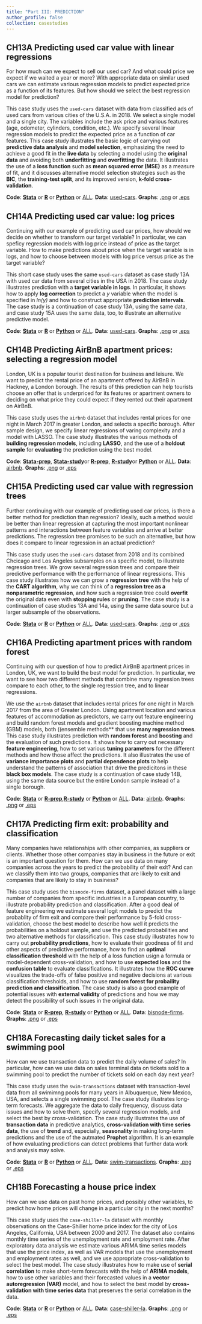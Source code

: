 ```yaml
---
title: "Part III: PREDICTION"
author_profile: false
collection: casestudies
---
```



## CH13A Predicting used car value with linear regressions  
For how much can we expect to sell our used car? And what could price we expect if we waited a year or more? With appropriate data on similar used cars we can estimate various regression models to predict expected price as a function of its features. But how should we select the best regression model for prediction?

This case study uses the `used-cars` dataset with data from classified ads of used cars from various cities of the U.S.A. in 2018. We select a single model and a single city. The variables include the ask price and various features (age, odometer, cylinders, condition, etc.). We specify several linear regression models to predict the expected price as a function of car features. This case study illustrates the basic logic of carrying out **predictive data analysis** and **model selection**, emphasizing the need to achieve a good fit in the **live data** by selecting a model using the **original data** and avoiding both **underfitting** and **overfitting** the data. It illustrates the use of a **loss function** such as **mean squared error (MSE)** as a measure of fit, and it discusses alternative model selection strategies such as the **BIC**, the **training-test split**, and its improved version, **k-fold cross-validation**. 

**Code**: [**Stata**](https://github.com/gabors-data-analysis/da_case_studies/blob/master/ch13-used-cars-reg/ch13-ued-cars.do) or [**R**](https://github.com/gabors-data-analysis/da_case_studies/blob/master/ch13-used-cars-reg/ch13-ued-cars.R) or [**Python**](link) or [ALL](https://github.com/gabors-data-analysis/da_case_studies/tree/master/ch13-used-cars-reg).
**Data**: [used-cars](/datasets/#used-cars).
**Graphs**: [.png](ch13A-png-zip) or [.eps](ch13A-eps-zip)  


## CH14A Predicting used car value: log prices  
Continuing with our example of predicting used car prices, how should we decide on whether to transform our target variable? In particular, we can speficy regression models with log price instead of price as the target variable. How to make predictions about price when the target variable is in logs, and how to choose between models with log price versus price as the target variable? 

This short case study uses the same `used-cars` dataset as case study 13A with used car data from several cities in the USA in 2018. The case study illustrates prediction with a **target variable in logs**. In particular, it shows how to apply **log correction** to predict a *y* variable when the model is specified in *ln(y)* and how to construct appropriate **prediction intervals**. The case study is a continuation of case study 13A, using the same data, and case study 15A uses the same data, too, to illustrate an alternative predictive model.

**Code**: [**Stata**](https://github.com/gabors-data-analysis/da_case_studies/blob/master/ch14-used-cars-log/ch14-used-cars-log.do) or [**R**](https://github.com/gabors-data-analysis/da_case_studies/blob/master/ch14-used-cars-log/ch14-used-cars-log.R) or [**Python**](link) or [ALL](https://github.com/gabors-data-analysis/da_case_studies/tree/master/ch14-used-cars-log).
**Data**: [used-cars](/datasets/#used-cars).
**Graphs**: [.png](ch14A-png-zip) or [.eps](ch14A-eps-zip)  


## CH14B Predicting AirBnB apartment prices: selecting a regression model
London, UK is a popular tourist destination for business and leisure. We want to predict the rental price of an apartment offered by AirBnB in Hackney, a London borough. The results of this prediction can help tourists choose an offer that is underpriced for its features or apartment owners to deciding on what price they could expect if they rented out their apartment on AirBnB.  

This case study uses the `airbnb` dataset that includes rental prices for one night in March 2017 in greater London, and selects a specific borough. After sample design, we specify linear regressions of varing complexity and a model with LASSO. The case study illustrates the various methods of **building regression models**, including **LASSO**, and the use of a **holdout sample** for **evaluating** the prediction using the best model. 

**Code**: [**Stata-prep**](https://github.com/gabors-data-analysis/da_case_studies/blob/master/ch14-airbnb-reg/ch14-airbnb-prepare.do), [**Stata-study**](https://github.com/gabors-data-analysis/da_case_studies/blob/master/ch14-airbnb-reg/ch14-airbnb-prediction.do)or [**R-prep**](https://github.com/gabors-data-analysis/da_case_studies/blob/master/ch14-airbnb-reg/Ch14-airbnb-prepare.R), [**R-study**](https://github.com/gabors-data-analysis/da_case_studies/blob/master/ch14-airbnb-reg/ch14-airbnb-prediction.R)or [**Python**](link) or [ALL](https://github.com/gabors-data-analysis/da_case_studies/tree/master/ch14-airbnb-reg).
**Data**: [airbnb](/datasets/#airbnb).
**Graphs**: [.png](ch14B-png-zip) or [.eps](ch14B-eps-zip)  


## CH15A Predicting used car value with regression trees
Further continuing with our example of predicting used car prices, is there a better method for prediction than regression? Ideally, such a method would be better than linear regression at capturing the most important nonlinear patterns and interactions between feature variables and arrive at better predictions. The regression tree promises to be such an alternative, but how does it compare to linear regression in an actual prediction?

This case study uses the `used-cars` dataset from 2018 and its combined Chcicago and Los Angeles subsamples on a specific model, to illustrate regression trees. We grow several regression trees and compare their predictive performance with the performance of linear regressions. This case study illustrates how we can grow a **regression tree** with the help of the **CART algorithm**, why we can think of a **regression tree as a nonparametric regression**, and how such a regression tree could **overfit** the original data even with **stopping rules** or **pruning**. The case study is a continuation of case studies 13A and 14a, using the same data source but a larger subsample of the observations.

**Code**: [**Stata**](link) or [**R**](https://github.com/gabors-data-analysis/da_case_studies/blob/master/ch15-used-cars-cart/ch15-used-cars-cart.R) or [**Python**](link) or [ALL](https://github.com/gabors-data-analysis/da_case_studies/tree/master/ch15-used-cars-cart).
**Data**: [used-cars](/datasets/#used-cars).
**Graphs**: [.png](ch15A-png-zip) or [.eps](ch15A-eps-zip)  


## CH16A Predicting apartment prices with random forest
Continuing with our question of how to predict AirBnB apartment prices in London, UK, we want to build the best model for prediction. In particular, we want to see how two different methods that combine many regression trees compare to each other, to the single regression tree, and to linear regressions.

We use the `airbnb` dataset that includes rental prices for one night in March 2017 from the area of Greater London. Using apartment location and various features of accommodation as predictors, we carry out feature engineering and build random forest models and gradient boosting machine method (GBM) models, both ((ensemble methods** that use **many regression trees**. This case study illustrates prediction with **random forest** and **boosting** and the evaluation of such predictions. It shows how to carry out necessary **feature engineering**, how to set various **tuning parameters** for the different methods and how those affect the predictions. It also illustrates the use of **variance importance plots** and **partial dependence plots** to help understand the patterns of association that drive the predicitons in these **black box models**. The case study is a continuation of case study 14B, using the same data source but the entire London sample instead of a single borough.

**Code**: [**Stata**](link) or [**R-prep**](https://github.com/gabors-data-analysis/da_case_studies/blob/master/ch16-airbnb-random-forest/Ch16-airbnb-prepare-london.R),[**R-study**](https://github.com/gabors-data-analysis/da_case_studies/blob/master/ch16-airbnb-random-forest/Ch16-airbnb-random-forest.R)  or [**Python**](link) or [ALL](https://github.com/gabors-data-analysis/da_case_studies/tree/master/ch16-airbnb-random-forest).
**Data**: [airbnb](/datasets#airbnb).
**Graphs**: [.png](ch16A-png-zip) or [.eps](ch16A-eps-zip)  


## CH17A Predicting firm exit: probability and classification
Many companies have relationships with other companies, as suppliers or clients. Whether those other companies stay in business in the future or exit is an important question for them. How can we use data on many companies across the years to predict the probability of their exit? And can we classify them into two groups, companies that are likely to exit and companies that are likely to stay in business? 

This case study uses the `bisnode-firms` dataset, a panel dataset with a large number of companies from specific industries in a European country, to illustrate probability prediction and classification. After a good deal of feature engineering we estimate several logit models to predict the probablity of firm exit and compare their performance by 5-fold cross-validation, choose the best model to describe how well it predicts the probabilities on a holdout sample, and use the predicted probabilities and two alternative methods for classification. This case study illustrates how to carry out **probability predictions**, how to evaluate their goodness of fit and other aspects of predictive performance, how to find an **optimal classification threshold** with the help of a loss function usign a formula or model-dependent cross-validation, and how to use **expected loss** and the **confusion table** to evaluate classifications. It illustrates how the **ROC curve** visualizes the trade-offs of false positive and negative decisions at various classification thresholds, and how to use **random forest for probaility prediction and classification**. The case study is also a good example of potential issues with **external validity** of predictions and how we may detect the possibility of such issues in the original data.

**Code**: [**Stata**](link) or [**R-prep**](https://github.com/gabors-data-analysis/da_case_studies/blob/master/ch17-predicting-firm-exit/ch17-firm-exit-data-prep.R), [**R-study**](https://github.com/gabors-data-analysis/da_case_studies/blob/master/ch17-predicting-firm-exit/ch17-predicting-firm-exit.R) or [**Python**](link) or [ALL](https://github.com/gabors-data-analysis/da_case_studies/tree/master/ch17-predicting-firm-exit).
**Data**: [bisnode-firms](/datasets/#bisnode-firms).
**Graphs**: [.png](ch17A-png-zip) or [.eps](ch17A-eps-zip)  


## CH18A	Forecasting daily ticket sales for a swimming pool
How can we use transaction data to predict the daily volume of sales? In particular, how can we use data on sales terminal data on tickets sold to a swimming pool to predict the number of tickets sold on each day next year? 

This case study uses the `swim-transactions` dataset with transaction-level data from all swimimng pools for many years in Albuquerque, New Mexico, USA, and selects a single swimming pool. The case study illustrates long-term forecasts. We aggregate the data to daily frequency, discuss data issues and how to solve them, specify several regression models, and select the best by cross-validation. The case study illustrates the use of **transaction data** in predictive analytics, **cross-validation with time series data**, the use of **trend** and, especially, **seasonality** in making long-term predictions and the use of the autmated **Prophet** algorithm. It is an example of how evaluating predictions can detect problems that further data work and analysis may solve.

**Code**: [**Stata**](https://github.com/gabors-data-analysis/da_case_studies/blob/master/ch18-swimmingpool/ch18-swimmingpool-predict.do) or [**R**](https://github.com/gabors-data-analysis/da_case_studies/blob/master/ch18-swimmingpool/ch18-swimmingpool-predict.R) or [**Python**](link) or [ALL](https://github.com/gabors-data-analysis/da_case_studies/tree/master/ch18-swimmingpool).
**Data**: [swim-transactions](/datasets/#swim-transactions).
**Graphs**: [.png](ch18A-png-zip) or [.eps](ch18A-eps-zip)  


## CH18B	Forecasting a house price index
How can we use data on past home prices, and possibly other variables, to predict how home prices will change in a particular city in the next months? 

This case study uses the `case-shiller-la` dataset with monthly observations on the Case-Shiller home price index for the city of Los Angeles, California, USA between 2000 and 2017. The dataset also contains monthly time series of the unemployment rate and employment rate. After exploratory data analysis we estimate various ARIMA time series models that use the price index, as well as VAR models that use the unemployment and employment rates as well, and we use appropriate cross-validation to select the best model. The case study illustrates how to make use of **serial correlation** to make short-term forecasts with the help of **ARIMA models**, how to use other variables and their forecasted values in a **vector autoregression (VAR)** model, and how to select the best model by **cross-validation with time series data** that preserves the serial correlation in the data. 

**Code**: [**Stata**](https://github.com/gabors-data-analysis/da_case_studies/blob/master/ch18-case-shiller-la/ch18-pred-homeprices.do) or [**R**](https://github.com/gabors-data-analysis/da_case_studies/blob/master/ch18-case-shiller-la/ch18-ts-pred-homeprices.R) or [**Python**](link) or [ALL](https://github.com/gabors-data-analysis/da_case_studies/tree/master/ch18-case-shiller-la).
**Data**: [case-shiller-la](/datasets/#case-shiller-la).
**Graphs**: [.png](ch18B-png-zip) or [.eps](ch18B-eps-zip)